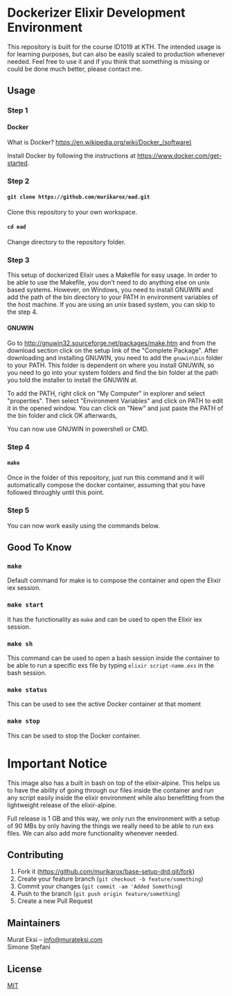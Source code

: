 # Dockerizer Elixir Development Environment

This repository is built for the course ID1019 at KTH. The intended usage is for learning purposes, but can also be easily scaled to production whenever needed. Feel free to use it and if you think that something is missing or could be done much better, please contact me.

## Usage

### Step 1

#### Docker 

What is Docker? https://en.wikipedia.org/wiki/Docker_(software)

Install Docker by following the instructions at https://www.docker.com/get-started.

### Step 2

#### `git clone https://github.com/murikarox/ead.git`

Clone this repository to your own workspace.

#### `cd ead`

Change directory to the repository folder.

### Step 3

This setup of dockerized Elixir uses a Makefile for easy usage. In order to be able to use the Makefile, you don't need to do anything else on unix based systems. However, on Windows, you need to install GNUWIN and add the path of the bin directory to your PATH in environment variables of the host machine. If you are using an unix based system, you can skip to the step 4.

#### GNUWIN

Go to http://gnuwin32.sourceforge.net/packages/make.htm and from the download section click on the setup link of the "Complete Package". After downloading and installing GNUWIN, you need to add the `gnuwin\bin` folder to your PATH. This folder is dependent on where you install GNUWIN, so you need to go into your system folders and find the bin folder at the path you told the installer to install the GNUWIN at. 

To add the PATH, right click on "My Computer" in explorer and select "properties". Then select "Environment Variables" and click on PATH to edit it in the opened window. You can click on "New" and just paste the PATH of the bin folder and click OK afterwards,

You can now use GNUWIN in powershell or CMD.


### Step 4

#### `make`

Once in the folder of this repository, just run this command and it will automatically compose the docker container, assuming that you have followed throughly until this point.

### Step 5

You can now work easily using the commands below.

## Good To Know

### `make`

Default command for make is to compose the container and open the Elixir iex session.

### `make start`

It has the functionality as `make` and can be used to open the Elixir iex session.

### `make sh`

This command can be used to open a bash session inside the container to be able to run a specific exs file by typing
`elixir script-name.exs` in the bash session.

### `make status`

This can be used to see the active Docker container at that moment

### `make stop`

This can be used to stop the Docker container.

# Important Notice

This image also has a built in bash on top of the elixir-alpine. This helps us to have the ability of going through our files inside the container and run any script easily inside the elixir environment while also benefitting from the lightweight release of the elixir-alpine. 

Full release is 1 GB and this way, we only run the environment with a setup of 90 MBs by only having the things we really need to be able to run exs files. We can also add more functionality whenever needed.

## Contributing

1. Fork it (<https://github.com/murikarox/base-setup-drd.git/fork>)
2. Create your feature branch (`git checkout -b feature/something`)
3. Commit your changes (`git commit -am 'Added Something`)
4. Push to the branch (`git push origin feature/something`)
5. Create a new Pull Request

## Maintainers

Murat Eksi – info@murateksi.com  
Simone Stefani

## License
[MIT](https://choosealicense.com/licenses/mit/)

